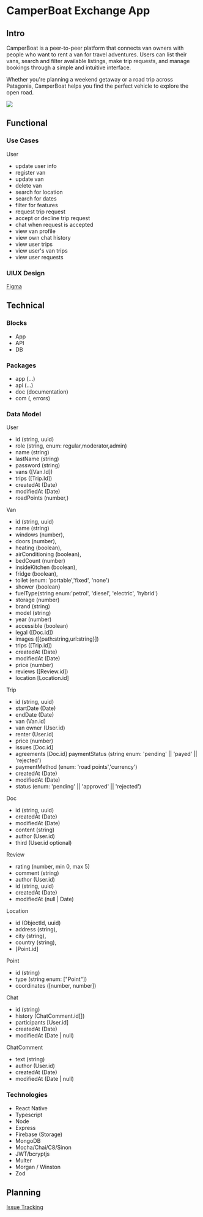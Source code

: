 # CamperBoat Exchange App

## Intro

CamperBoat is a peer-to-peer platform that connects van owners with people who want to rent a van for travel adventures. Users can list their vans, search and filter available listings, make trip requests, and manage bookings through a simple and intuitive interface.

Whether you're planning a weekend getaway or a road trip across Patagonia, CamperBoat helps you find the perfect vehicle to explore the open road.

![](https://media.giphy.com/media/SXCcZUVG44ZvPIziBj/giphy.gif?cid=ecf05e47j1c1f0206qzn8wbr6im8dmop29pl3ubeubebq1of&ep=v1_gifs_search&rid=giphy.gif&ct=g)

## Functional

### Use Cases

User

- update user info
- register van
- update van
- delete van
- search for location
- search for dates
- filter for features
- request trip request
- accept or decline trip request
- chat when request is accepted
- view van profile
- view own chat history
- view user trips
- view user's van trips
- view user requests

### UIUX Design

[Figma](https://www.figma.com/design/2ghRzi1STkKkGGQX9qSoxX/Views?node-id=85-22956&t=7nt3miqHx1C4U7oz-0)

## Technical

### Blocks

- App
- API
- DB

### Packages

- app (...)
- api (...)
- doc (documentation)
- com (, errors)

### Data Model

User

- id (string, uuid)
- role (string, enum: regular,moderator,admin)
- name (string)
- lastName (string)
- password (string)
- vans ([Van.Id])
- trips ([Trip.Id])
- createdAt (Date)
- modifiedAt (Date)
- roadPoints (number,)

Van

- id (string, uuid)
- name (string)
- windows (number),
- doors (number),
- heating (boolean),
- airConditioning (boolean),
- bedCount (number)
- insideKitchen (boolean),
- fridge (boolean),
- toilet (enum: 'portable','fixed', 'none')
- shower {boolean}
- fuelType(string enum:'petrol', 'diesel', 'electric', 'hybrid')
- storage (number)
- brand (string)
- model (string)
- year (number)
- accessible (boolean)
- legal ([Doc.id])
- images ([{path:string,url:string}])
- trips ([Trip.id])
- createdAt (Date)
- modifiedAt (Date)
- price (number)
- reviews ([Review.id])
- location [Location.id]

Trip

- id (string, uuid)
- startDate (Date)
- endDate (Date)
- van (Van.id)
- van owner (User.id)
- renter (User.id)
- price (number)
- issues [Doc.id]
- agreements [Doc.id]
  paymentStatus (string enum: 'pending' || 'payed' || 'rejected')
- paymentMethod (enum: 'road points','currency')
- createdAt (Date)
- modifiedAt (Date)
- status (enum: 'pending' || 'approved' || 'rejected')

Doc

- id (string, uuid)
- createdAt (Date)
- modifiedAt (Date)
- content (string)
- author (User.id)
- third (User.id optional)

Review

- rating (number, min 0, max 5)
- comment (string)
- author (User.id)
- id (string, uuid)
- createdAt (Date)
- modifiedAt (null | Date)

Location

- id (ObjectId, uuid)
- address (string),
- city (string),
- country (string),
- [Point.id]

Point

- id (string)
- type (string enum: ["Point"])
- coordinates ([number, number])

Chat

- id (string)
- history (ChatComment.id[])
- participants [User.id]
- createdAt (Date)
- modifiedAt (Date | null)

ChatComment

- text (string)
- author (User.id)
- createdAt (Date)
- modifiedAt (Date | null)

### Technologies

- React Native
- Typescript
- Node
- Express
- Firebase (Storage)
- MongoDB
- Mocha/Chai/C8/Sinon
- JWT/bcryptjs
- Multer
- Morgan / Winston
- Zod

## Planning

[Issue Tracking](https://github.com/b00tc4mp/isdi-bootcamp-202501/issues/88)
